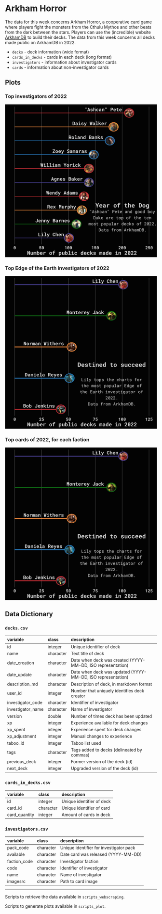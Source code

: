 # Arkham Horror

The data for this week concerns Arkham Horror, a cooperative card game where players fight the monsters from the Cthulu Mythos and other beats from the dark between the stars. Players can use the (incredible) website [ArkhamDB](arkhamdb.com) to build their decks. The data from this week concerns all decks made public on ArkhamDB in 2022.

- `decks` - deck information (wide format)
- `cards_in_decks` - cards in each deck (long format)
- `investigators` - information about investigator cards
- `cards` - information about non-investigator cards

## Plots

### Top investigators of 2022

![image](top_investigators.png)

### Top Edge of the Earth investigators of 2022

![image](top_investigators_edge.png)

### Top cards of 2022, for each faction

![image](top_investigators_edge.png)

## Data Dictionary

### `decks.csv`

|variable        |class     |description |
|:---------------|:---------|:-----------|
|id |integer |Unique identifier of deck |
|name |character |Text title of deck |
|date_creation |character |Date when deck was created (YYYY-MM-DD, ISO representation) |
|date_update |character |Date when deck was updated (YYYY-MM-DD, ISO representation) |
|description_md |character |Description of deck, in markdown format |
|user_id |integer |Number that uniquely identifies deck creator |
|investigator_code |character |Identifier of investigator |
|investigator_name |character |Name of investigator |
|version  |double |Number of times deck has been updated |
|xp |integer |Experience available for deck changes |
|xp_spent |integer |Experience spent for deck changes |
|xp_adjustment |integer |Manual changes to experience |
|taboo_id |integer |Taboo list used |
|tags |character |Tags added to decks (delineated by commas) |
|previous_deck |integer |Former version of the deck (id) |
|next_deck |integer |Upgraded version of the deck (id) |

### `cards_in_decks.csv`

|variable        |class     |description |
|:---------------|:---------|:-----------|
|id |integer |Unique identifier of deck |
|card_id |character |Unique identifier of card |
|card_quantity |integer |Amount of cards in deck |

### `investigators.csv`

|variable        |class     |description |
|:---------------|:---------|:-----------|
|pack_code |character |Unique identifier for investigator pack |
|available |character |Date card was released (YYYY-MM-DD) |
|faction_code |character |Investigator faction |
|code |character |Identifier of investigator |
|name |character |Name of investigator |
|imagesrc |character |Path to card image |

********************************************************

Scripts to retrieve the data available in `scripts_webscraping`.

Scripts to generate plots available in `scripts_plot`.

